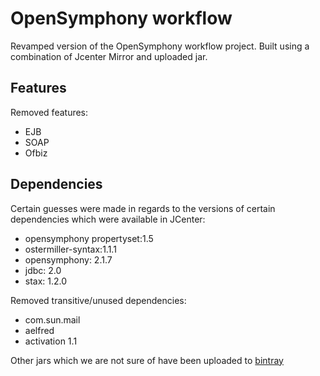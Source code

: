 # OpenSymphony workflow

Revamped version of the OpenSymphony workflow project. Built using a combination of Jcenter Mirror and
uploaded jar.

## Features

Removed features:

 * EJB
 * SOAP
 * Ofbiz

## Dependencies

Certain guesses were made in regards to the versions of certain dependencies which were available in JCenter:

 * opensymphony propertyset:1.5
 * ostermiller-syntax:1.1.1
 * opensymphony: 2.1.7
 * jdbc: 2.0
 * stax: 1.2.0

Removed transitive/unused dependencies:

 * com.sun.mail
 * aelfred
 * activation 1.1


Other jars which we are not sure of have been uploaded to [bintray](https://bintray.com/trunkplatform/osworkflow)



